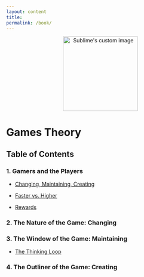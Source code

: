 ```yaml
---
layout: content
title: 
permalink: /book/
---
```


<p align="center">
  <img width="200" height="200" src="https://i.imgur.com/gSakIkl.png" alt="Sublime's custom image"/>
</p>

# Games Theory 



## Table of Contents

### 1. Gamers and the Players

- [Changing, Maintaining, Creating](https://allenleein.github.io/brains/2019/06/the-games)

- [Faster vs. Higher](https://allenleein.github.io/brains/2018/11/the-two-narratives)

- [Rewards]()

### 2. The Nature of the Game: Changing

### 3. The Window of the Game: Maintaining 

- [The Thinking Loop]()

### 4. The Outliner of the Game: Creating




